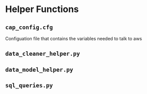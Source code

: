 # Helper Functions

## `cap_config.cfg`
Configuation file that contains the variables needed to talk to aws

## `data_cleaner_helper.py`



## `data_model_helper.py`


## `sql_queries.py`

